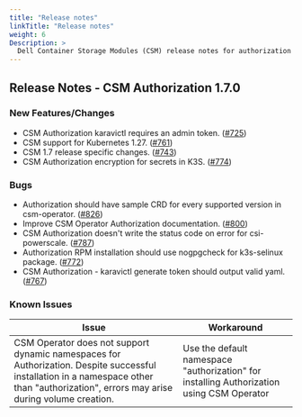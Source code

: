 ```yaml
---
title: "Release notes"
linkTitle: "Release notes"
weight: 6
Description: >
  Dell Container Storage Modules (CSM) release notes for authorization
---
```


## Release Notes - CSM Authorization 1.7.0

### New Features/Changes
- CSM Authorization karavictl requires an admin token. ([#725](https://github.com/dell/csm/issues/725))
- CSM support for Kubernetes 1.27. ([#761](https://github.com/dell/csm/issues/761))
- CSM 1.7 release specific changes. ([#743](https://github.com/dell/csm/issues/743))
- CSM Authorization encryption for secrets in K3S. ([#774](https://github.com/dell/csm/issues/774))

### Bugs
- Authorization should have sample CRD for every supported version in csm-operator. ([#826](https://github.com/dell/csm/issues/826))
- Improve CSM Operator Authorization documentation. ([#800](https://github.com/dell/csm/issues/800))
- CSM Authorization doesn't write the status code on error for csi-powerscale. ([#787](https://github.com/dell/csm/issues/787))
- Authorization RPM installation should use nogpgcheck for k3s-selinux package. ([#772](https://github.com/dell/csm/issues/772))
- CSM Authorization - karavictl generate token should output valid yaml. ([#767](https://github.com/dell/csm/issues/767))

### Known Issues
| Issue | Workaround |
|-------|------------|
| CSM Operator does not support dynamic namespaces for Authorization. Despite successful installation in a namespace other than "authorization", errors may arise during volume creation. | Use the default namespace "authorization" for installing Authorization using CSM Operator|